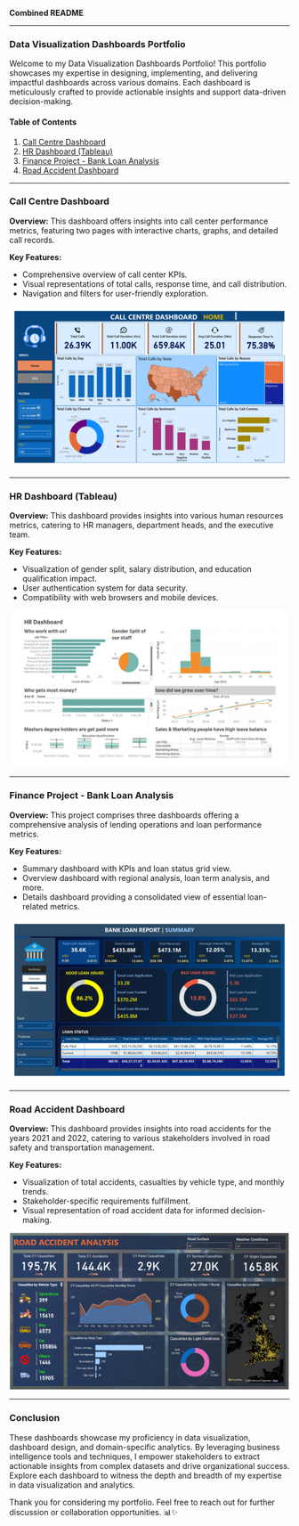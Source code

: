 **Combined README**

---

### Data Visualization Dashboards Portfolio

Welcome to my Data Visualization Dashboards Portfolio! This portfolio showcases my expertise in designing, implementing, and delivering impactful dashboards across various domains. Each dashboard is meticulously crafted to provide actionable insights and support data-driven decision-making.

#### Table of Contents

1. [Call Centre Dashboard](#call-centre-dashboard)
2. [HR Dashboard (Tableau)](#hr-dashboard-tableau)
3. [Finance Project - Bank Loan Analysis](#finance-project---bank-loan-analysis)
4. [Road Accident Dashboard](#road-accident-dashboard)

---

### Call Centre Dashboard

**Overview:** This dashboard offers insights into call center performance metrics, featuring two pages with interactive charts, graphs, and detailed call records.

**Key Features:**
- Comprehensive overview of call center KPIs.
- Visual representations of total calls, response time, and call distribution.
- Navigation and filters for user-friendly exploration.

[![Call Centre Dashboard](https://github.com/omwadera/Data-Visualization-Dashboards/blob/main/Call%20Centre%20analysis/image_dashboard/Powerbi_file_page-0001.jpg)](https://github.com/omwadera/Data-Visualization-Dashboards/tree/main/Call%20Centre%20analysis)

---

### HR Dashboard (Tableau)

**Overview:** This dashboard provides insights into various human resources metrics, catering to HR managers, department heads, and the executive team.

**Key Features:**
- Visualization of gender split, salary distribution, and education qualification impact.
- User authentication system for data security.
- Compatibility with web browsers and mobile devices.

[![HR Dashboard](https://github.com/omwadera/Data-Visualization-Dashboards/blob/main/HR_Dashboard-Tableau--main/image_hr_dashboard.png)](https://github.com/omwadera/Data-Visualization-Dashboards/tree/main/HR_Dashboard-Tableau--main)

---

### Finance Project - Bank Loan Analysis

**Overview:** This project comprises three dashboards offering a comprehensive analysis of lending operations and loan performance metrics.

**Key Features:**
- Summary dashboard with KPIs and loan status grid view.
- Overview dashboard with regional analysis, loan term analysis, and more.
- Details dashboard providing a consolidated view of essential loan-related metrics.

[![Finance Project - Bank Loan Analysis](https://github.com/omwadera/Data-Visualization-Dashboards/blob/main/Finance%20Project%20_%20Bank%20Analysis/Images/Bank_Loan_Analysis_page-0001.jpg)](https://github.com/omwadera/Data-Visualization-Dashboards/tree/main/Finance%20Project%20_%20Bank%20Analysis)

---

### Road Accident Dashboard

**Overview:** This dashboard provides insights into road accidents for the years 2021 and 2022, catering to various stakeholders involved in road safety and transportation management.

**Key Features:**
- Visualization of total accidents, casualties by vehicle type, and monthly trends.
- Stakeholder-specific requirements fulfillment.
- Visual representation of road accident data for informed decision-making.

[![Road Accident Dashboard](https://github.com/omwadera/Data-Visualization-Dashboards/blob/main/Road%20accident%20analysis/road_accident_dashboard_image_1.png)](https://github.com/omwadera/Data-Visualization-Dashboards/tree/main/Road%20accident%20analysis)

---

### Conclusion

These dashboards showcase my proficiency in data visualization, dashboard design, and domain-specific analytics. By leveraging business intelligence tools and techniques, I empower stakeholders to extract actionable insights from complex datasets and drive organizational success. Explore each dashboard to witness the depth and breadth of my expertise in data visualization and analytics.

Thank you for considering my portfolio. Feel free to reach out for further discussion or collaboration opportunities. 📊✨
